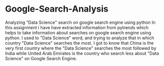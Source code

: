# Google-Search-Analysis
Analyzing "Data Science" search on google search engine using python
In this assignment i have have extracted information from pytrends which helps to take information about searches on google search engine using python.
I used to "Data Science" word, and trying to analyze that in which country "Data Science" searches the most.
I got to know that China is the very first country where the "Data Science" searches the most followed by India while United Arab Emirates is the country who search less about "Data Science" on Google Search Engine.
